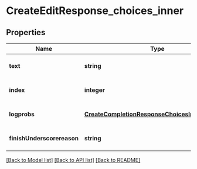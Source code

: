 # CreateEditResponse_choices_inner

## Properties
Name | Type | Description | Notes
------------ | ------------- | ------------- | -------------
**text** | **string** |  | [optional] [default to null]
**index** | **integer** |  | [optional] [default to null]
**logprobs** | [**CreateCompletionResponseChoicesInnerLogprobs**](CreateCompletionResponseChoicesInnerLogprobs.md) |  | [optional] [default to null]
**finishUnderscorereason** | **string** |  | [optional] [default to null]

[[Back to Model list]](../README.md#documentation-for-models) [[Back to API list]](../README.md#documentation-for-api-endpoints) [[Back to README]](../README.md)


